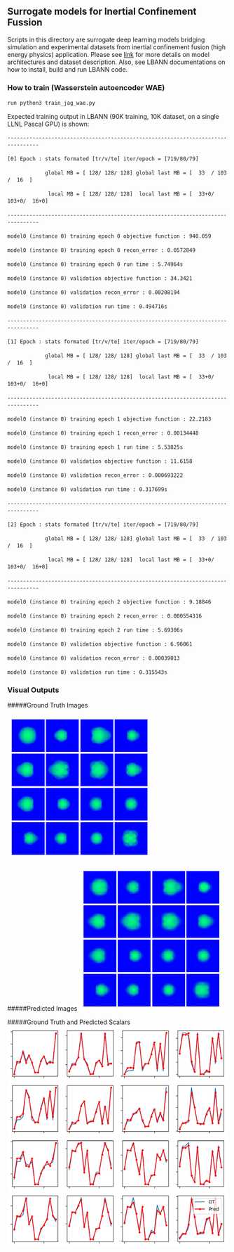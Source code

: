 ## Surrogate models for Inertial Confinement Fussion

Scripts in this directory are surrogate deep learning models bridging simulation and experimental datasets from inertial confinement fusion (high energy physics) application. Please see [link](https://github.com/rushilanirudh/macc) for more details on model architectures and dataset description. Also, see LBANN documentations on how to install, build and run LBANN code. 

### How to train (Wasserstein autoencoder WAE)
```bash
run python3 train_jag_wae.py
```

Expected training output in LBANN (90K training, 10K dataset, on a single LLNL Pascal GPU) is shown:
```
--------------------------------------------------------------------------------

[0] Epoch : stats formated [tr/v/te] iter/epoch = [719/80/79]

            global MB = [ 128/ 128/ 128] global last MB = [  33  / 103  /  16  ]

             local MB = [ 128/ 128/ 128]  local last MB = [  33+0/ 103+0/  16+0]

--------------------------------------------------------------------------------

model0 (instance 0) training epoch 0 objective function : 940.059

model0 (instance 0) training epoch 0 recon_error : 0.0572849

model0 (instance 0) training epoch 0 run time : 5.74964s

model0 (instance 0) validation objective function : 34.3421

model0 (instance 0) validation recon_error : 0.00208194

model0 (instance 0) validation run time : 0.494716s

--------------------------------------------------------------------------------

[1] Epoch : stats formated [tr/v/te] iter/epoch = [719/80/79]

            global MB = [ 128/ 128/ 128] global last MB = [  33  / 103  /  16  ]

             local MB = [ 128/ 128/ 128]  local last MB = [  33+0/ 103+0/  16+0]

--------------------------------------------------------------------------------

model0 (instance 0) training epoch 1 objective function : 22.2183

model0 (instance 0) training epoch 1 recon_error : 0.00134448

model0 (instance 0) training epoch 1 run time : 5.53825s

model0 (instance 0) validation objective function : 11.6158

model0 (instance 0) validation recon_error : 0.000693222

model0 (instance 0) validation run time : 0.317699s

--------------------------------------------------------------------------------

[2] Epoch : stats formated [tr/v/te] iter/epoch = [719/80/79]

            global MB = [ 128/ 128/ 128] global last MB = [  33  / 103  /  16  ]

             local MB = [ 128/ 128/ 128]  local last MB = [  33+0/ 103+0/  16+0]

--------------------------------------------------------------------------------

model0 (instance 0) training epoch 2 objective function : 9.18846

model0 (instance 0) training epoch 2 recon_error : 0.000554316

model0 (instance 0) training epoch 2 run time : 5.69306s

model0 (instance 0) validation objective function : 6.96061

model0 (instance 0) validation recon_error : 0.00039013

model0 (instance 0) validation run time : 0.315543s

```

### Visual Outputs 
#####Ground Truth Images
 
![alt text](lbann_gt_img.png)

#####Predicted Images
![alt text](lbann_pred_img.png)

#####Ground Truth and Predicted Scalars
![alt text](lbann_gt_pred_sca.png)

